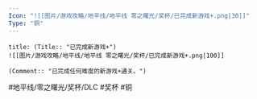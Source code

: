 ```yaml
---
Icon: "![[图片/游戏攻略/地平线/地平线 零之曙光/奖杯/已完成新游戏+.png|30]]"
Type: "铜"
---
```

```ad-common-bronze-trophy
title: (Title:: "已完成新游戏+")
![[图片/游戏攻略/地平线/地平线 零之曙光/奖杯/已完成新游戏+.png|100]]

(Comment:: "已完成任何难度的新游戏+通关。")
```

#地平线/零之曙光/奖杯/DLC #奖杯 #铜
